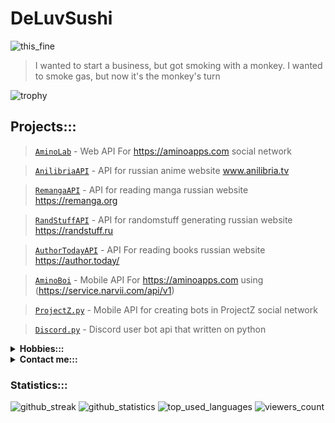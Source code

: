 # DeLuvSushi

![this_fine](https://c.tenor.com/7WWgg92c5CEAAAAC/gon-rage.gif)
> I wanted to start a business, but got smoking with a monkey. I wanted to smoke gas, but now it's the monkey's turn

![trophy](https://github-profile-trophy.vercel.app/?username=deluvsushi&no-frame=true&no-bg=true&theme=juicyfresh)

## Projects:::

>[`AminoLab`](https://github.com/deluvsushi/AminoLab) - Web API For https://aminoapps.com social network

>[`AnilibriaAPI`](https://github.com/deluvsushi/AnilibriaAPI) - API for russian anime website www.anilibria.tv

>[`RemangaAPI`](https://github.com/deluvsushi/RemangaAPI) - API for reading manga russian website https://remanga.org

>[`RandStuffAPI`](https://github.com/deluvsushi/RandStuffAPI) - API for randomstuff generating russian website https://randstuff.ru

>[`AuthorTodayAPI`](https://github.com/deluvsushi/AuthorTodayAPI) - API For reading books russian website https://author.today/

>[`AminoBoi`](https://github.com/deluvsushi/AminoBoi) - Mobile API For https://aminoapps.com using (https://service.narvii.com/api/v1)

>[`ProjectZ.py`](https://github.com/deluvsushi/ProjectZ.py) - Mobile API for creating bots in ProjectZ social network				     

>[`Discord.py`](https://github.com/deluvsushi/Discord.py) - Discord user bot api that written on python

<details>
  <summary><b>Hobbies::: </b></summary>
<p align="center">
</p>

![watching_anime](https://img.shields.io/badge/-1.Watching%20Anime-black?style=for-the-badge&logo=null&logoColor=white&labelColor=000000)
![gaming](https://img.shields.io/badge/-2.Gaming-black?style=for-the-badge&logo=null&logoColor=white&labelColor=000000)
![making_beats](https://img.shields.io/badge/-3.Making%20Beats-black?style=for-the-badge&logo=null&logoColor=white&labelColor=000000)
![coding_programming](https://img.shields.io/badge/-4.Coding/Programming-black?style=for-the-badge&logo=null&logoColor=white&labelColor=000000)
![reading_manga](https://img.shields.io/badge/-5.Reading%20Manga-black?style=for-the-badge&logo=null&logoColor=white&labelColor=000000)

</details>

<details>
  <summary><b>Contact me::: </b></summary>
<p align="center">
</p>

- [`@FFuckEmWeBall`](https://t.me/FFuckEmWeBaLL) In Telegram
- [`deluvsushi`](https://youtube.com/channel/UCfr0xeEmrOs1j9y5TvNyMgg) In YouTube
- [`@skeletonic`](vk.com/skeletonic) In VK

</details>

### Statistics:::

![github_streak](https://github-readme-streak-stats.herokuapp.com/?user=deluvsushi&theme=dark&hide_border=true)
![github_statistics](https://github-readme-stats.vercel.app/api?username=deluvsushi&show_icons=true&theme=dark&hide_border=true)
![top_used_languages](https://github-readme-stats.vercel.app/api/top-langs/?username=deluvsushi&theme=dark&hide_border=true)
![viewers_count](https://komarev.com/ghpvc/?username=deluvsushi&color=000000&style=plastic&label=viewers)

